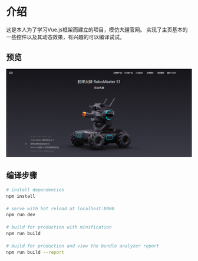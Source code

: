 # 介绍

这是本人为了学习Vue.js框架而建立的项目，模仿大疆官网。
实现了主页基本的一些控件以及其动态效果，有兴趣的可以编译试试。

## 预览
![preview](doc/preview2.png)

## 编译步骤

``` bash
# install dependencies
npm install

# serve with hot reload at localhost:8080
npm run dev

# build for production with minification
npm run build

# build for production and view the bundle analyzer report
npm run build --report
```


